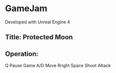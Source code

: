 # GameJam

Developed with Unreal Engine 4

## Title: Protected Moon

## Operation:
Q       Pause Game
A/D     Move Rright
Space   Shoot Attack


